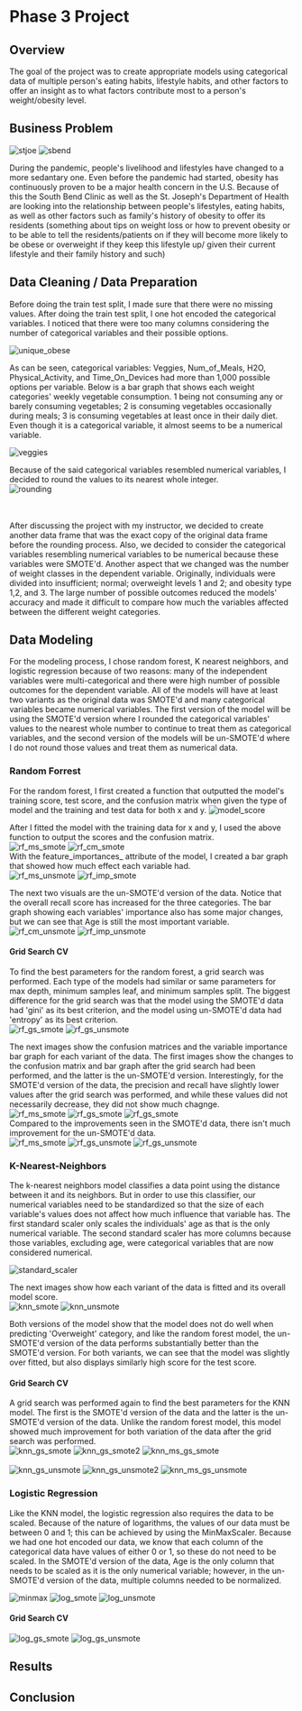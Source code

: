 
# Phase 3 Project

## Overview

The goal of the project was to create appropriate models using categorical data of multiple person's eating habits, lifestyle habits, and other factors to offer an insight as to what factors contribute most to a person's weight/obesity level.

## Business Problem

![stjoe](images/stjoseph.png)
![sbend](images/south-bend-clinic-logo.png)

During the pandemic, people's livelihood and lifestyles have changed to a more sedantary one. Even before the pandemic had started, obesity has continuously proven to be a major health concern in the U.S. Because of this the South Bend Clinic as well as the St. Joseph's Department of Health are looking into the relationship between people's lifestyles, eating habits, as well as other factors such as family's history of obesity to offer its residents
(something about tips on weight loss or how to prevent obesity or to be able to tell the residents/patients on if they will become more likely to be obese or overweight if they keep this lifestyle up/ given their current lifestyle and their family history and such)

## Data Cleaning / Data Preparation

Before doing the train test split, I made sure that there were no missing values. After doing the train test split, I one hot encoded the categorical variables. I noticed that there were too many columns considering the number of categorical variables and their possible options.<br>

![unique_obese](images/obese.JPG)<br>

As can be seen, categorical variables: Veggies, Num_of_Meals, H2O, Physical_Activity, and Time_On_Devices had more than 1,000 possible options per variable. Below is a bar graph that shows each weight categories' weekly vegetable consumption. 1 being not consuming any or barely consuming vegetables; 2 is consuming vegetables occasionally during meals; 3 is consuming vegetables at least once in their daily diet. Even though it is a categorical variable, it almost seems to be a numerical variable.  <br>

![veggies](images/veggies.JPG)

Because of the said categorical variables resembled numerical variables, I decided to round the values to its nearest whole integer. <br>
![rounding](images/rounding.JPG)

<br><br>
After discussing the project with my instructor, we decided to create another data frame that was the exact copy of the original data frame before the rounding process. Also, we decided to consider the categorical variables resembling numerical variables to be numerical because these variables were SMOTE'd. Another aspect that we changed was the number of weight classes in the dependent variable. Originally, individuals were divided into insufficient; normal; overweight levels 1 and 2; and obesity type 1,2, and 3. The large number of possible outcomes reduced the models' accuracy and made it difficult to compare how much the variables affected between the different weight categories. 
<br>



## Data Modeling

For the modeling process, I chose random forest, K nearest neighbors, and logistic regression because of two reasons: many of the independent variables were multi-categorical and there were high number of possible outcomes for the dependent variable. All of the models will have at least two variants as the original data was SMOTE'd and many categorical variables became numerical variables. The first version of the model will be using the SMOTE'd version where I rounded the categorical variables' values to the nearest whole number to continue to treat them as categorical variables, and the second version of the models will be un-SMOTE'd where I do not round those values and treat them as numerical data.

### Random Forrest
For the random forest, I first created a function that outputted the model's training score, test score, and the confusion matrix when given the type of model and the training and test data for both x and y. 
![model_score](images/model_score_code.JPG)

After I fitted the model with the training data for x and y, I used the above function to output the scores and the confusion matrix.<br>
![rf_ms_smote](images/rf_ms_smote.JPG)
![rf_cm_smote](images/confusion_randforest_smoted.png)<br>
With the feature_importances_ attribute of the model, I created a bar graph that showed how much effect each variable had.<br>
![rf_ms_unsmote](images/rf_ms_unsmote.JPG)
![rf_imp_smote](images/imp_randforest_smoted.png)

The next two visuals are the un-SMOTE'd version of the data. Notice that the overall recall score has increased for the three categories. The bar graph showing each variables' importance also has some major changes, but we can see that Age is still the most important variable.<br>
![rf_cm_unsmote](images/confusion_randforest_unsmoted.png)
![rf_imp_unsmote](images/imp_randforest_unsmoted.png)


#### Grid Search CV
To find the best parameters for the random forest, a grid search was performed. Each type of the models had similar or same parameters for max depth, minimum samples leaf, and minimum samples split. The biggest difference for the grid search was that the model using the SMOTE'd data had 'gini' as its best criterion, and the model using un-SMOTE'd data had 'entropy' as its best criterion.<br>
![rf_gs_smote](images/rf_gscv_smoted.JPG)
![rf_gs_unsmote](images/rf_gscv_unsmoted.JPG)

The next images show the confusion matrices and the variable importance bar graph for each variant of the data. The first images show the changes to the confusion matrix and bar graph after the grid search had been performed, and the latter is the un-SMOTE'd version. Interestingly, for the SMOTE'd version of the data, the precision and recall have slightly lower values after the grid search was performed, and while these values did not necessarily decrease, they did not show much chagnge. <br>
![rf_ms_smote](images/rf_ms_gscv_smote.JPG)
![rf_gs_smote](images/rfcm_gscv_smote.png)
![rf_gs_smote](images/imp_randforest2_smoted.png)
<br>
Compared to the improvements seen in the SMOTE'd data, there isn't much improvement for the un-SMOTE'd data. <br>
![rf_ms_smote](images/rf_ms_gscv_unsmote.JPG)
![rf_gs_unsmote](images/rfcm_gscv_unsmoted.png)
![rf_gs_unsmote](images/imp_randforest2_unsmoted.png)



### K-Nearest-Neighbors
The k-nearest neighbors model classifies a data point using the distance between it and its neighbors. But in order to use this classifier, our numerical variables need to be standardized so that the size of each variable's values does not affect how much influence that variable has. The first standard scaler only scales the individuals' age as that is the only numerical variable. The second standard scaler has more columns because those variables, excluding age, were categorical variables that are now considered numerical. <br>

![standard_scaler](images/stdscaler.JPG)<br>

The next images show how each variant of the data is fitted and its overall model score. <br>
![knn_smote](images/knn_smote.JPG)
![knn_unsmote](images/knn_unsmote.JPG)<br>

Both versions of the model show that the model does not do well when predicting 'Overweight' category, and like the random forest model, the un-SMOTE'd version of the data performs substantially better than the SMOTE'd version. For both variants, we can see that the model was slightly over fitted, but also displays similarly high score for the test score. <br>

#### Grid Search CV
A grid search was performed again to find the best parameters for the KNN model. The first is the SMOTE'd version of the data and the latter is the un-SMOTE'd version of the data. Unlike the random forest model, this model showed much improvement for both variation of the data after the grid search was performed. 
<br>
![knn_gs_smote](images/knn_param_smote.JPG)
![knn_gs_smote2](images/knn_param2_smote.JPG)
![knn_ms_gs_smote](images/knn_gs_smote.JPG)
<br><br>
![knn_gs_unsmote](images/knn_param_unsmote.JPG)
![knn_gs_unsmote2](images/knn_param2_unsmote.JPG)
![knn_ms_gs_unsmote](images/knn_gs_smote.JPG)
<br>


### Logistic Regression
Like the KNN model, the logistic regression also requires the data to be scaled. Because of the nature of logarithms, the values of our data must be between 0 and 1; this can be achieved by using the MinMaxScaler. Because we had one hot encoded our data, we know that each column of the categorical data have values of either 0 or 1, so these do not need to be scaled. In the SMOTE'd version of the data, Age is the only column that needs to be scaled as it is the only numerical variable; however, in the un-SMOTE'd version of the data, multiple columns needed to be normalized.

![minmax](images/minmax.JPG)
![log_smote](images/log_smote.JPG)
![log_unsmote](images/log_unsmote.JPG)

#### Grid Search CV
![log_gs_smote](images/log_gs_smote.JPG)
![log_gs_unsmote](images/log_gs_unsmote.JPG)




## Results




## Conclusion






